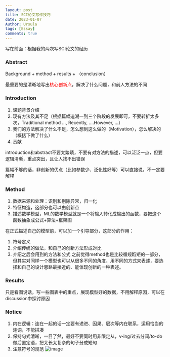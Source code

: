 ```yaml
---
layout: post
title: SCI论文写作技巧
date: 2023-01-07
Author: Ursula
tags: [Essay]
comments: true
--- 
```


写在前面：根据我的两次写SCI论文的经历

### Abstract
Background + method + results + （conclusion）

最重要的是清晰地写出<font color='red'>核心创新点</font>，解决了什么问题，和前人方法的不同

### Introduction

1. 课题背景介绍 
2. 现有方法及其不足（根据篇幅追溯一到三个阶段的发展即可，不要转折太多次，Traditional method ..., Recently, ....However, ...）
3. 我们的方法解决了什么不足，怎么想到这么做的（Motivation），怎么解决的（概括下做了什么）
4. 贡献

introduction和abstract不要太繁琐，不要有对方法的描述，可以泛泛一点，但要逻辑清晰，重点突出，且让人找不出错误

篇幅不够的话，非创新的优点（比如参数少、泛化性好等）可以直接说，不一定要解释

### Method
1. 数据来源和处理：识别和剔除异常，归一化
2. 特征构造，这部分也可以由创新点
3. 描述数学模型，ML的数学模型就是一个将输入转化成输出的函数，要把这个函数抽象成公式+算法+框架图

在正式描述自己的模型前，可以加一个引导部分，这部分的作用：
1. 符号定义
2. 介绍传统的做法，和自己的创新方法形成对比
3. 介绍之后会用到的方法和公式
之前觉得method也是比较循规蹈矩的一部分，但其实对同样一个模型也可以从很多不同的角度，用不同的方式来表述，要选择和自己的设计思路最接近的、能体现创新的一种表述。

### Results
只是看图说话，写一些图表中的重点，展现模型好的数据，不用解释原因，可以在discussion中探讨原因

### Notice
1. 内在逻辑：连在一起的话一定要有递进、因果、层次等内在联系，运用恰当的连词，不能拼凑
2. 保持句式清晰，一目了然，最好不要同时用非限定从，v-ing/过去分词/to-do做后置定语，把太长太复杂的句子分成短句
3. 注意符号的规范
![image](https://user-images.githubusercontent.com/73097943/211202973-b7e92f2f-fccf-44c8-9015-ccec2afdf3ad.png)
